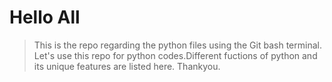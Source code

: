 # Hello All
> This is the repo regarding the python files using the Git bash terminal.
Let's use this repo for python codes.Different fuctions of python and its unique features are listed here.
Thankyou.
